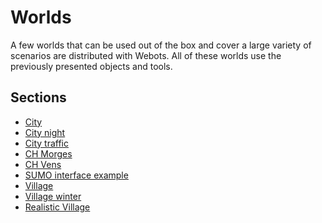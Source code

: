 # Worlds

A few worlds that can be used out of the box and cover a large variety of
scenarios are distributed with Webots. All of these worlds use the previously
presented objects and tools.

## Sections
- [City](city.md)
- [City night](city-night.md)
- [City traffic](city-traffic.md)
- [CH Morges](ch-morges.md)
- [CH Vens](ch-vens.md)
- [SUMO interface example](sumo-interface-example.md)
- [Village](village.md)
- [Village winter](village-winter.md)
- [Realistic Village](realistic-village.md)
